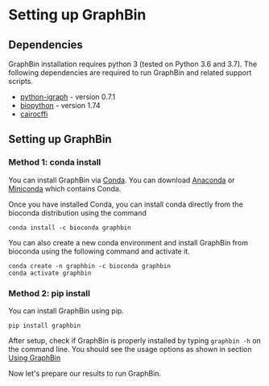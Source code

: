 # Setting up GraphBin

## Dependencies

GraphBin installation requires python 3 (tested on Python 3.6 and 3.7). The following dependencies are required to run GraphBin and related support scripts.

* [python-igraph](https://igraph.org/python/) - version 0.7.1
* [biopython](https://biopython.org/) - version 1.74
* [cairocffi](https://pypi.org/project/cairocffi/)

## Setting up GraphBin

### Method 1: conda install

You can install GraphBin via [Conda](https://docs.conda.io/en/latest/). You can download [Anaconda](https://www.anaconda.com/distribution/) or [Miniconda](https://docs.conda.io/en/latest/miniconda.html) which contains Conda.

Once you have installed Conda, you can install conda directly from the bioconda distribution using the command

```
conda install -c bioconda graphbin
```

You can also create a new conda environment and install GraphBin from bioconda using the following command and activate it.

```
conda create -n graphbin -c bioconda graphbin
conda activate graphbin
```


### Method 2: pip install

You can install GraphBin using pip.

```
pip install graphbin
```

After setup, check if GraphBin is properly installed by typing `graphbin -h` on the command line. You should see the usage options as shown in section [Using GraphBin](https://github.com/Vini2/GraphBin#using-graphbin)

Now let's prepare our results to run GraphBin.